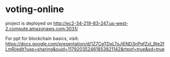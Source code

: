 # voting-online

project is deployed on http://ec2-34-219-83-247.us-west-2.compute.amazonaws.com:3031/


For ppt for blockchain basics, visit: https://docs.google.com/presentation/d/1Z7CeTDxLTsJjEND3nPqfZxI_9te2fLmR/edit?usp=sharing&ouid=117920352461853821142&rtpof=true&sd=true

